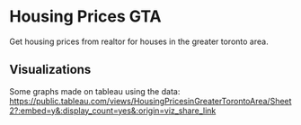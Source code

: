 # Housing Prices GTA

Get housing prices from realtor for houses in the greater toronto area.


## Visualizations

Some graphs made on tableau using the data:
<https://public.tableau.com/views/HousingPricesinGreaterTorontoArea/Sheet2?:embed=y&:display_count=yes&:origin=viz_share_link>



